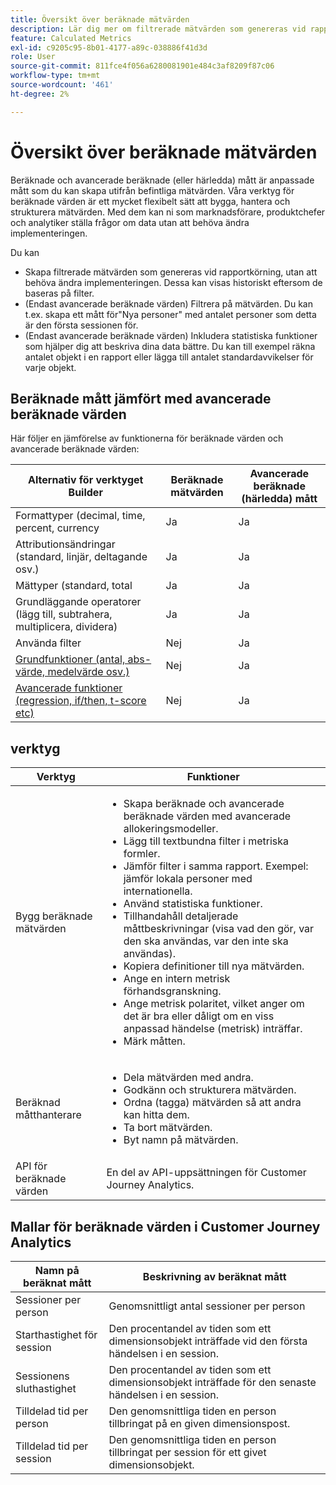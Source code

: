 ```yaml
---
title: Översikt över beräknade mätvärden
description: Lär dig mer om filtrerade mätvärden som genereras vid rapportkörning.
feature: Calculated Metrics
exl-id: c9205c95-8b01-4177-a89c-038886f41d3d
role: User
source-git-commit: 811fce4f056a6280081901e484c3af8209f87c06
workflow-type: tm+mt
source-wordcount: '461'
ht-degree: 2%

---
```


# Översikt över beräknade mätvärden

Beräknade och avancerade beräknade (eller härledda) mått är anpassade mått som du kan skapa utifrån befintliga mätvärden. Våra verktyg för beräknade värden är ett mycket flexibelt sätt att bygga, hantera och strukturera mätvärden. Med dem kan ni som marknadsförare, produktchefer och analytiker ställa frågor om data utan att behöva ändra implementeringen.

Du kan

* Skapa filtrerade mätvärden som genereras vid rapportkörning, utan att behöva ändra implementeringen. Dessa kan visas historiskt eftersom de baseras på filter.
* (Endast avancerade beräknade värden) Filtrera på mätvärden. Du kan t.ex. skapa ett mått för&quot;Nya personer&quot; med antalet personer som detta är den första sessionen för.
* (Endast avancerade beräknade värden) Inkludera statistiska funktioner som hjälper dig att beskriva dina data bättre. Du kan till exempel räkna antalet objekt i en rapport eller lägga till antalet standardavvikelser för varje objekt.

## Beräknade mått jämfört med avancerade beräknade värden

Här följer en jämförelse av funktionerna för beräknade värden och avancerade beräknade värden:

| Alternativ för verktyget Builder | Beräknade mätvärden | Avancerade beräknade (härledda) mått |
|---|---|---|
| Formattyper (decimal, time, percent, currency | Ja | Ja |
| Attributionsändringar (standard, linjär, deltagande osv.) | Ja | Ja |
| Mättyper (standard, total | Ja | Ja |
| Grundläggande operatorer (lägg till, subtrahera, multiplicera, dividera) | Ja | Ja |
| Använda filter | Nej | Ja |
| [Grundfunktioner (antal, abs-värde, medelvärde osv.)](/help/components/calc-metrics/cm-functions.md) | Nej | Ja |
| [Avancerade funktioner (regression, if/then, t-score etc)](/help/components/calc-metrics/cm-adv-functions.md) | Nej | Ja |

## verktyg

| Verktyg | Funktioner |
|--- |--- |
| Bygg beräknade mätvärden | <ul><li>Skapa beräknade och avancerade beräknade värden med avancerade allokeringsmodeller.</li><li>Lägg till textbundna filter i metriska formler.</li><li>Jämför filter i samma rapport. Exempel: jämför lokala personer med internationella.</li><li>Använd statistiska funktioner.</li><li> Tillhandahåll detaljerade måttbeskrivningar (visa vad den gör, var den ska användas, var den inte ska användas).</li><li>Kopiera definitioner till nya mätvärden.</li><li>Ange en intern metrisk förhandsgranskning.</li><li>Ange metrisk polaritet, vilket anger om det är bra eller dåligt om en viss anpassad händelse (metrisk) inträffar.</li><li>Märk måtten.</li></ul> |
| Beräknad måtthanterare | <ul><li>Dela mätvärden med andra.</li><li>Godkänn och strukturera mätvärden.</li><li>Ordna (tagga) mätvärden så att andra kan hitta dem.</li><li>Ta bort mätvärden.</li><li>Byt namn på mätvärden.</li></ul> |
| API för beräknade värden | En del av API-uppsättningen för Customer Journey Analytics. |

## Mallar för beräknade värden i Customer Journey Analytics

| Namn på beräknat mått | Beskrivning av beräknat mått |
| --- | --- |
| Sessioner per person | Genomsnittligt antal sessioner per person |
| Starthastighet för session | Den procentandel av tiden som ett dimensionsobjekt inträffade vid den första händelsen i en session. |
| Sessionens sluthastighet | Den procentandel av tiden som ett dimensionsobjekt inträffade för den senaste händelsen i en session. |
| Tilldelad tid per person | Den genomsnittliga tiden en person tillbringat på en given dimensionspost. |
| Tilldelad tid per session | Den genomsnittliga tiden en person tillbringat per session för ett givet dimensionsobjekt. |
